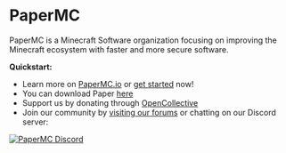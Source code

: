 # PaperMC

PaperMC is a Minecraft Software organization focusing on improving the Minecraft ecosystem with faster and more secure software.

**Quickstart:**
- Learn more on [PaperMC.io](https://papermc.io) or [get started](https://docs.papermc.io/paper/getting-started) now!
- You can download Paper [here](https://papermc.io/downloads)
- Support us by donating through [OpenCollective](https://opencollective.com/papermc)
- Join our community by [visiting our forums](https://forums.papermc.io/) or chatting on our Discord server:

<a href="https://discord.gg/papermc">
         <img alt="PaperMC Discord" src="https://discord.com/api/guilds/289587909051416579/widget.png?style=banner2">
</a>
